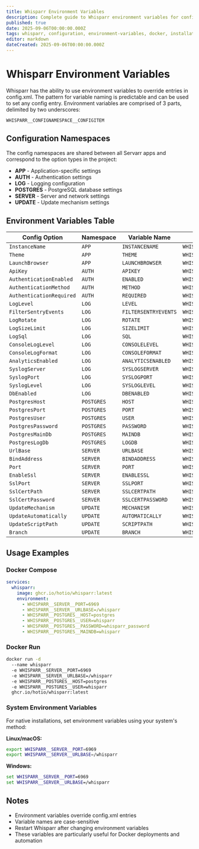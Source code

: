 ```yaml
---
title: Whisparr Environment Variables
description: Complete guide to Whisparr environment variables for configuration management including Docker, database, authentication, and server settings
published: true
date: 2025-09-06T00:00:00.000Z
tags: whisparr, configuration, environment-variables, docker, installation, postgres
editor: markdown
dateCreated: 2025-09-06T00:00:00.000Z
---
```


# Whisparr Environment Variables

Whisparr has the ability to use environment variables to override entries in config.xml. The pattern for variable naming is predictable and can be used to set any config entry. Environment variables are comprised of 3 parts, delimited by two underscores:

`WHISPARR__CONFIGNAMESPACE__CONFIGITEM`

## Configuration Namespaces

The config namespaces are shared between all Servarr apps and correspond to the option types in the project:

- **APP** - Application-specific settings
- **AUTH** - Authentication settings
- **LOG** - Logging configuration
- **POSTGRES** - PostgreSQL database settings
- **SERVER** - Server and network settings
- **UPDATE** - Update mechanism settings

## Environment Variables Table

| Config Option            | Namespace  | Variable Name        | Full Environment Variable           |
| ------------------------ | ---------- | -------------------- | ----------------------------------- |
| `InstanceName`           | `APP`      | `INSTANCENAME`       | `WHISPARR__APP__INSTANCENAME`       |
| `Theme`                  | `APP`      | `THEME`              | `WHISPARR__APP__THEME`              |
| `LaunchBrowser`          | `APP`      | `LAUNCHBROWSER`      | `WHISPARR__APP__LAUNCHBROWSER`      |
| `ApiKey`                 | `AUTH`     | `APIKEY`             | `WHISPARR__AUTH__APIKEY`            |
| `AuthenticationEnabled`  | `AUTH`     | `ENABLED`            | `WHISPARR__AUTH__ENABLED`           |
| `AuthenticationMethod`   | `AUTH`     | `METHOD`             | `WHISPARR__AUTH__METHOD`            |
| `AuthenticationRequired` | `AUTH`     | `REQUIRED`           | `WHISPARR__AUTH__REQUIRED`          |
| `LogLevel`               | `LOG`      | `LEVEL`              | `WHISPARR__LOG__LEVEL`              |
| `FilterSentryEvents`     | `LOG`      | `FILTERSENTRYEVENTS` | `WHISPARR__LOG__FILTERSENTRYEVENTS` |
| `LogRotate`              | `LOG`      | `ROTATE`             | `WHISPARR__LOG__ROTATE`             |
| `LogSizeLimit`           | `LOG`      | `SIZELIMIT`          | `WHISPARR__LOG__SIZELIMIT`          |
| `LogSql`                 | `LOG`      | `SQL`                | `WHISPARR__LOG__SQL`                |
| `ConsoleLogLevel`        | `LOG`      | `CONSOLELEVEL`       | `WHISPARR__LOG__CONSOLELEVEL`       |
| `ConsoleLogFormat`       | `LOG`      | `CONSOLEFORMAT`      | `WHISPARR__LOG__CONSOLEFORMAT`      |
| `AnalyticsEnabled`       | `LOG`      | `ANALYTICSENABLED`   | `WHISPARR__LOG__ANALYTICSENABLED`   |
| `SyslogServer`           | `LOG`      | `SYSLOGSERVER`       | `WHISPARR__LOG__SYSLOGSERVER`       |
| `SyslogPort`             | `LOG`      | `SYSLOGPORT`         | `WHISPARR__LOG__SYSLOGPORT`         |
| `SyslogLevel`            | `LOG`      | `SYSLOGLEVEL`        | `WHISPARR__LOG__SYSLOGLEVEL`        |
| `DbEnabled`              | `LOG`      | `DBENABLED`          | `WHISPARR__LOG__DBENABLED`          |
| `PostgresHost`           | `POSTGRES` | `HOST`               | `WHISPARR__POSTGRES__HOST`          |
| `PostgresPort`           | `POSTGRES` | `PORT`               | `WHISPARR__POSTGRES__PORT`          |
| `PostgresUser`           | `POSTGRES` | `USER`               | `WHISPARR__POSTGRES__USER`          |
| `PostgresPassword`       | `POSTGRES` | `PASSWORD`           | `WHISPARR__POSTGRES__PASSWORD`      |
| `PostgresMainDb`         | `POSTGRES` | `MAINDB`             | `WHISPARR__POSTGRES__MAINDB`        |
| `PostgresLogDb`          | `POSTGRES` | `LOGDB`              | `WHISPARR__POSTGRES__LOGDB`         |
| `UrlBase`                | `SERVER`   | `URLBASE`            | `WHISPARR__SERVER__URLBASE`         |
| `BindAddress`            | `SERVER`   | `BINDADDRESS`        | `WHISPARR__SERVER__BINDADDRESS`     |
| `Port`                   | `SERVER`   | `PORT`               | `WHISPARR__SERVER__PORT`            |
| `EnableSsl`              | `SERVER`   | `ENABLESSL`          | `WHISPARR__SERVER__ENABLESSL`       |
| `SslPort`                | `SERVER`   | `SSLPORT`            | `WHISPARR__SERVER__SSLPORT`         |
| `SslCertPath`            | `SERVER`   | `SSLCERTPATH`        | `WHISPARR__SERVER__SSLCERTPATH`     |
| `SslCertPassword`        | `SERVER`   | `SSLCERTPASSWORD`    | `WHISPARR__SERVER__SSLCERTPASSWORD` |
| `UpdateMechanism`        | `UPDATE`   | `MECHANISM`          | `WHISPARR__UPDATE__MECHANISM`       |
| `UpdateAutomatically`    | `UPDATE`   | `AUTOMATICALLY`      | `WHISPARR__UPDATE__AUTOMATICALLY`   |
| `UpdateScriptPath`       | `UPDATE`   | `SCRIPTPATH`         | `WHISPARR__UPDATE__SCRIPTPATH`      |
| `Branch`                 | `UPDATE`   | `BRANCH`             | `WHISPARR__UPDATE__BRANCH`          |

## Usage Examples

### Docker Compose

```yaml
services:
  whisparr:
    image: ghcr.io/hotio/whisparr:latest
    environment:
      - WHISPARR__SERVER__PORT=6969
      - WHISPARR__SERVER__URLBASE=/whisparr
      - WHISPARR__POSTGRES__HOST=postgres
      - WHISPARR__POSTGRES__USER=whisparr
      - WHISPARR__POSTGRES__PASSWORD=whisparr_password
      - WHISPARR__POSTGRES__MAINDB=whisparr
```

### Docker Run

```bash
docker run -d
  --name whisparr
  -e WHISPARR__SERVER__PORT=6969
  -e WHISPARR__SERVER__URLBASE=/whisparr
  -e WHISPARR__POSTGRES__HOST=postgres
  -e WHISPARR__POSTGRES__USER=whisparr
  ghcr.io/hotio/whisparr:latest
```

### System Environment Variables

For native installations, set environment variables using your system's method:

**Linux/macOS:**

```bash
export WHISPARR__SERVER__PORT=6969
export WHISPARR__SERVER__URLBASE=/whisparr
```

**Windows:**

```cmd
set WHISPARR__SERVER__PORT=6969
set WHISPARR__SERVER__URLBASE=/whisparr
```

## Notes

- Environment variables override config.xml entries
- Variable names are case-sensitive
- Restart Whisparr after changing environment variables
- These variables are particularly useful for Docker deployments and automation
